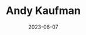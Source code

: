 ---
title: "Andy Kaufman"
cc-type: person
born-on: 1949-01-17
date: 2023-06-07
died-on: 1984-05-16
hashtag: andy-kaufman
tags:
  - American
  - song and dance man
  - performance artist
  - singer
  - actor
  - human being
  - dead at the moment
---